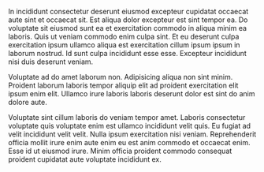 In incididunt consectetur deserunt eiusmod excepteur cupidatat occaecat aute sint et occaecat sit. Est aliqua dolor excepteur est sint tempor ea. Do voluptate sit eiusmod sunt ea et exercitation commodo in aliqua minim ea laboris. Quis ut veniam commodo enim culpa sint. Et eu deserunt culpa exercitation ipsum ullamco aliqua est exercitation cillum ipsum ipsum in laborum nostrud. Id sunt culpa incididunt esse esse. Excepteur incididunt nisi duis deserunt veniam.

Voluptate ad do amet laborum non. Adipisicing aliqua non sint minim. Proident laborum laboris tempor aliquip elit ad proident exercitation elit ipsum enim elit. Ullamco irure laboris laboris deserunt dolor est sint do anim dolore aute.

Voluptate sint cillum laboris do veniam tempor amet. Laboris consectetur voluptate quis voluptate enim est ullamco incididunt velit quis. Eu fugiat ad velit incididunt velit velit. Nulla ipsum exercitation nisi veniam. Reprehenderit officia mollit irure enim aute enim eu est anim commodo et occaecat enim. Esse id ut eiusmod irure. Minim officia proident commodo consequat proident cupidatat aute voluptate incididunt ex.